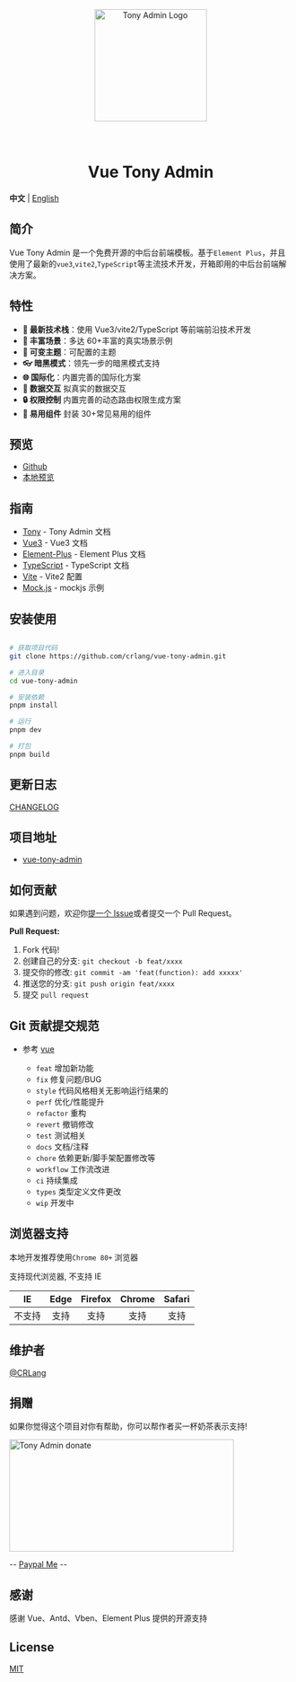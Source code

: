 <div align="center">
<a href="https://github.com/crlang/vue-tony-admin"> <img alt="Tony Admin Logo" width="200" height="200" src="http://tony.crlang.com/images/logo.png"></a>
<br>
<br>
<br>
<h1>Vue Tony Admin</h1>
</div>

**中文** | [English](./README.md)

## 简介

Vue Tony Admin 是一个免费开源的中后台前端模板。基于`Element Plus`，并且使用了最新的`vue3`,`vite2`,`TypeScript`等主流技术开发，开箱即用的中后台前端解决方案。

## 特性

- **🎉 最新技术栈**：使用 Vue3/vite2/TypeScript 等前端前沿技术开发
- **🧪 丰富场景**：多达 60+丰富的真实场景示例
- **🎨 可变主题**：可配置的主题
- **👓 暗黑模式**：领先一步的暗黑模式支持
- **🌐 国际化**：内置完善的国际化方案
- **🧩 数据交互** 拟真实的数据交互
- **🔒 权限控制** 内置完善的动态路由权限生成方案
- **🎫 易用组件** 封装 30+常见易用的组件

## 预览

- [Github](https://crlang.github.io/vue-tony-admin-site)
- [本地预览](https://tony.crlang.com/vue-tony-admin-site)

## 指南

- [Tony](http://tony.crlang.com/doc/) - Tony Admin 文档
- [Vue3](https://v3.cn.vuejs.org/) - Vue3 文档
- [Element-Plus](https://element-plus.gitee.io/) - Element Plus 文档
- [TypeScript](https://www.tslang.cn/docs/home.html) - TypeScript 文档
- [Vite](https://cn.vitejs.dev/) - Vite2 配置
- [Mock.js](http://mockjs.com/examples.html) - mockjs 示例

## 安装使用

```bash

# 获取项目代码
git clone https://github.com/crlang/vue-tony-admin.git

# 进入目录
cd vue-tony-admin

# 安装依赖
pnpm install

# 运行
pnpm dev

# 打包
pnpm build

```

## 更新日志

[CHANGELOG](./CHANGELOG.zh_CN.md)

## 项目地址

- [vue-tony-admin](https://github.com/crlang/vue-tony-admin)

## 如何贡献

如果遇到问题，欢迎你[提一个 Issue](https://github.com/crlang/vue-tony-admin/issues/new/choose)或者提交一个 Pull Request。

**Pull Request:**

1. Fork 代码!
2. 创建自己的分支: `git checkout -b feat/xxxx`
3. 提交你的修改: `git commit -am 'feat(function): add xxxxx'`
4. 推送您的分支: `git push origin feat/xxxx`
5. 提交 `pull request`

## Git 贡献提交规范

- 参考 [vue](https://github.com/vuejs/vue/blob/dev/.github/COMMIT_CONVENTION.md)

  - `feat` 增加新功能
  - `fix` 修复问题/BUG
  - `style` 代码风格相关无影响运行结果的
  - `perf` 优化/性能提升
  - `refactor` 重构
  - `revert` 撤销修改
  - `test` 测试相关
  - `docs` 文档/注释
  - `chore` 依赖更新/脚手架配置修改等
  - `workflow` 工作流改进
  - `ci` 持续集成
  - `types` 类型定义文件更改
  - `wip` 开发中

## 浏览器支持

本地开发推荐使用`Chrome 80+` 浏览器

支持现代浏览器, 不支持 IE

|   IE   | Edge | Firefox | Chrome | Safari |
| :----: | :--: | :-----: | :----: | :----: |
| 不支持 | 支持 |  支持   |  支持  |  支持  |

## 维护者

[@CRLang](https://github.com/crlang)

## 捐赠

如果你觉得这个项目对你有帮助，你可以帮作者买一杯奶茶表示支持!

<img alt="Tony Admin donate" width="400" height="200" src="https://crlang.com/sponsor2.png">

-- <a href="https://www.paypal.com/paypalme/crlang123">Paypal Me</a> --

## 感谢

感谢 Vue、Antd、Vben、Element Plus 提供的开源支持

## License

[MIT](./LICENSE)
